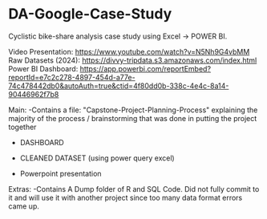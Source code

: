 # DA-Google-Case-Study
Cyclistic bike-share analysis case study using Excel -> POWER BI. 

Video Presentation: https://www.youtube.com/watch?v=N5Nh9G4vbMM
Raw Datasets (2024): https://divvy-tripdata.s3.amazonaws.com/index.html
Power BI Dashboard: https://app.powerbi.com/reportEmbed?reportId=e7c2c278-4897-454d-a77e-74c478442db0&autoAuth=true&ctid=4f80dd0b-338c-4e4c-8a14-90446962f7b8

Main:
-Contains a file: "Capstone-Project-Planning-Process" explaining the majority of the process / brainstorming that was done in putting the project together

- DASHBOARD

- CLEANED DATASET (using power query excel)

- Powerpoint presentation


Extras:
-Contains A Dump folder of R and SQL Code. Did not fully commit to it and will use it with another project since too many data format errors came up.




		
	






